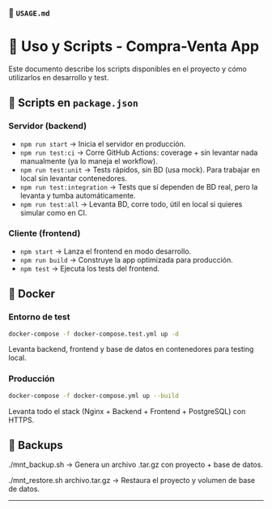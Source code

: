 ### 📄 `USAGE.md`

# 📖 Uso y Scripts - Compra-Venta App

Este documento describe los scripts disponibles en el proyecto y cómo utilizarlos en desarrollo y test.



## 🧩 Scripts en `package.json`

### Servidor (backend)
- `npm run start` → Inicia el servidor en producción.
- `npm run test:ci` → Corre GitHub Actions: coverage + sin levantar nada manualmente (ya lo maneja el workflow).
- `npm run test:unit` → Tests rápidos, sin BD (usa mock). Para trabajar en local sin levantar contenedores.
- `npm run test:integration` → Tests que sí dependen de BD real, pero la levanta y tumba automáticamente.
- `npm run test:all` → Levanta BD, corre todo, útil en local si quieres simular como en CI.

### Cliente (frontend)
- `npm start` → Lanza el frontend en modo desarrollo.
- `npm run build` → Construye la app optimizada para producción.
- `npm test` → Ejecuta los tests del frontend.



## 🐳 Docker

### Entorno de test
```bash
docker-compose -f docker-compose.test.yml up -d
```
Levanta backend, frontend y base de datos en contenedores para testing local.

### Producción
```bash
docker-compose -f docker-compose.yml up --build
```
Levanta todo el stack (Nginx + Backend + Frontend + PostgreSQL) con HTTPS.



## 🔄 Backups

./mnt_backup.sh → Genera un archivo .tar.gz con proyecto + base de datos.

./mnt_restore.sh archivo.tar.gz → Restaura el proyecto y volumen de base de datos.

---
